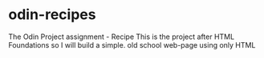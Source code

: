 # odin-recipes
The Odin Project assignment - Recipe
This is the project after HTML Foundations so I will build a simple. old school web-page using only HTML